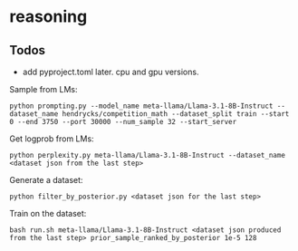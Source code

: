 # reasoning

## Todos
* add pyproject.toml later. cpu and gpu versions.

Sample from LMs:
```
python prompting.py --model_name meta-llama/Llama-3.1-8B-Instruct --dataset_name hendrycks/competition_math --dataset_split train --start 0 --end 3750 --port 30000 --num_sample 32 --start_server
```

Get logprob from LMs:
```
python perplexity.py meta-llama/Llama-3.1-8B-Instruct --dataset_name <dataset json from the last step>
```

Generate a dataset:
```
python filter_by_posterior.py <dataset json for the last step>
```

Train on the dataset:
```
bash run.sh meta-llama/Llama-3.1-8B-Instruct <dataset json produced from the last step> prior_sample_ranked_by_posterior 1e-5 128
```

